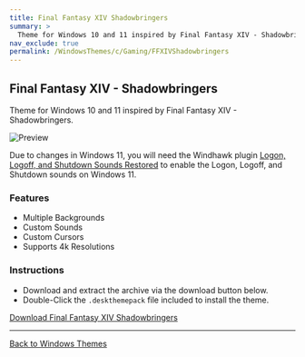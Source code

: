 ```yaml
---
title: Final Fantasy XIV Shadowbringers
summary: >
  Theme for Windows 10 and 11 inspired by Final Fantasy XIV - Shadowbringers.
nav_exclude: true
permalink: /WindowsThemes/c/Gaming/FFXIVShadowbringers
---
```


## Final Fantasy XIV - Shadowbringers

Theme for Windows 10 and 11 inspired by Final Fantasy XIV - Shadowbringers.

![Preview](https://gitlab.com/the-back-room/deskthemepacks/sfw/ffxiv-shadowbringers/-/raw/main/Extras/Preview.bmp)

Due to changes in Windows 11, you will need the Windhawk plugin [Logon, Logoff, and Shutdown Sounds Restored](https://windhawk.net/mods/logon-logoff-shutdown-sounds) to enable the Logon, Logoff, and Shutdown sounds on Windows 11.

### Features

- Multiple Backgrounds
- Custom Sounds
- Custom Cursors
- Supports 4k Resolutions

### Instructions

- Download and extract the archive via the download button below.
- Double-Click the `.deskthemepack` file included to install the theme.

<a href="https://gitlab.com/the-back-room/deskthemepacks/sfw/ffxiv-shadowbringers/-/archive/main/ffxiv-shadowbringers-main.zip" class="btn btn--primary btn--lg" target="_blank" rel="noopener noreferrer">Download Final Fantasy XIV Shadowbringers</a>

---

<a href="/WindowsThemes" class="btn btn--secondary btn--sm">Back to Windows Themes</a>